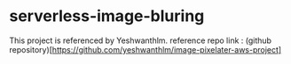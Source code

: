 # serverless-image-bluring
This project is referenced by Yeshwanthlm.
reference repo link : (github repository)[https://github.com/yeshwanthlm/image-pixelater-aws-project]
